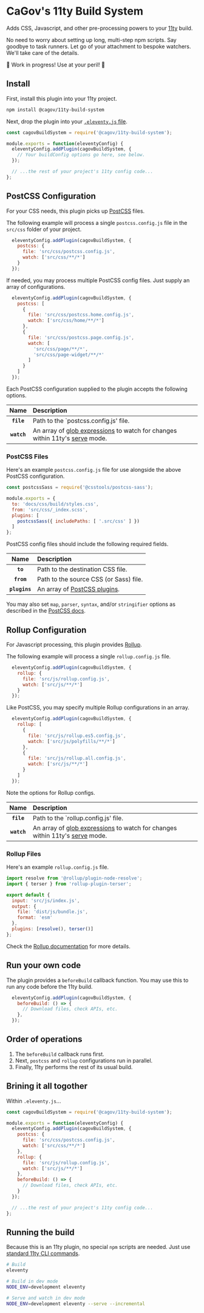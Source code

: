 # CaGov's 11ty Build System

Adds CSS, Javascript, and other pre-processing powers to your [11ty](https://11ty.dev) build. 

No need to worry about setting up long, multi-step npm scripts. Say goodbye to task runners. Let go of your attachment to bespoke watchers. We'll take care of the details.

🚧 Work in progress! Use at your peril! 🚧

## Install 

First, install this plugin into your 11ty project.

```sh
npm install @cagov/11ty-build-system
```

Next, drop the plugin into your [`.eleventy.js` file](https://www.11ty.dev/docs/config/).

```js
const cagovBuildSystem = require('@cagov/11ty-build-system');

module.exports = function(eleventyConfig) {
  eleventyConfig.addPlugin(cagovBuildSystem, {
    // Your buildConfig options go here, see below.
  });

  // ...the rest of your project's 11ty config code...
};
```

## PostCSS Configuration

For your CSS needs, this plugin picks up [PostCSS](https://postcss.org/) files.

The following example will process a single `postcss.config.js` file in the `src/css` folder of your project.

```js
  eleventyConfig.addPlugin(cagovBuildSystem, {
    postcss: {
      file: 'src/css/postcss.config.js',
      watch: ['src/css/**/*']
    }
  });
```

If needed, you may process multiple PostCSS config files. Just supply an array of configurations.

```js
  eleventyConfig.addPlugin(cagovBuildSystem, {
    postcss: [
      {
        file: 'src/css/postcss.home.config.js',
        watch: ['src/css/home/**/*']
      },
      {
        file: 'src/css/postcss.page.config.js',
        watch: [
          'src/css/page/**/*',
          'src/css/page-widget/**/*'
        ]
      }
    ]
  });
```

Each PostCSS configuration supplied to the plugin accepts the following options.

|Name|Description|
|:--:|:----------|
|**`file`**|Path to the `postcss.config.js' file.|
|**`watch`**|An array of [glob expressions](https://github.com/isaacs/minimatch) to watch for changes within 11ty's [serve](https://www.11ty.dev/docs/watch-serve/) mode.|

### PostCSS Files

Here's an example `postcss.config.js` file for use alongside the above PostCSS configuration.

```js
const postcssSass = require('@csstools/postcss-sass');

module.exports = {
  to: 'docs/css/build/styles.css',
  from: 'src/css/_index.scss',
  plugins: [
    postcssSass({ includePaths: [ '.src/css' ] })
  ]
};
```

PostCSS config files should include the following required fields.

|Name|Description|
|:--:|:----------|
|**`to`**|Path to the destination CSS file.|
|**`from`**|Path to the source CSS (or Sass) file.|
|**`plugins`**|An array of [PostCSS plugins](https://github.com/postcss/postcss/blob/main/docs/plugins.md).|

You may also set `map`, `parser`, `syntax`, and/or `stringifier` options as described in the [PostCSS docs](https://postcss.org/api/#resultoptions).

## Rollup Configuration

For Javascript processing, this plugin provides [Rollup](https://rollupjs.org/).

The following example will process a single `rollup.config.js` file.

```js
  eleventyConfig.addPlugin(cagovBuildSystem, {
    rollup: {
      file: 'src/js/rollup.config.js',
      watch: ['src/js/**/*']
    }
  });
```

Like PostCSS, you may specify multiple Rollup configurations in an array.

```js
  eleventyConfig.addPlugin(cagovBuildSystem, {
    rollup: [
      {
        file: 'src/js/rollup.es5.config.js',
        watch: ['src/js/polyfills/**/*']
      },
      {
        file: 'src/js/rollup.all.config.js',
        watch: ['src/js/**/*']
      }
    ]
  });
```

Note the options for Rollup configs.

|Name|Description|
|:--:|:----------|
|**`file`**|Path to the `rollup.config.js' file.|
|**`watch`**|An array of [glob expressions](https://github.com/isaacs/minimatch) to watch for changes within 11ty's [serve](https://www.11ty.dev/docs/watch-serve/) mode.|

### Rollup Files

Here's an example `rollup.config.js` file.

```js
import resolve from '@rollup/plugin-node-resolve';
import { terser } from 'rollup-plugin-terser';

export default {
  input: 'src/js/index.js',
  output: {
    file: 'dist/js/bundle.js',
    format: 'esm'
  },
  plugins: [resolve(), terser()]
};
```

Check the [Rollup documentation](https://rollupjs.org/guide/en/#configuration-files) for more details.

## Run your own code

The plugin provides a `beforeBuild` callback function. You may use this to run any code before the 11ty build.

```js
  eleventyConfig.addPlugin(cagovBuildSystem, {
    beforeBuild: () => {
      // Download files, check APIs, etc.
    },
  });
```

## Order of operations

1. The `beforeBuild` callback runs first.
2. Next, `postcss` and `rollup` configurations run in parallel.
3. Finally, 11ty performs the rest of its usual build.

## Brining it all togother

Within `.eleventy.js`...

```js
const cagovBuildSystem = require('@cagov/11ty-build-system');

module.exports = function(eleventyConfig) {
  eleventyConfig.addPlugin(cagovBuildSystem, {
    postcss: {
      file: 'src/css/postcss.config.js',
      watch: ['src/css/**/*']
    },
    rollup: {
      file: 'src/js/rollup.config.js',
      watch: ['src/js/**/*']
    },
    beforeBuild: () => {
      // Download files, check APIs, etc.
    }
  });

  // ...the rest of your project's 11ty config code...
};
```

## Running the build

Because this is an 11ty plugin, no special `npm` scripts are needed. Just use [standard 11ty CLI commands](https://www.11ty.dev/docs/usage/).

```sh
# Build
eleventy

# Build in dev mode
NODE_ENV=development eleventy

# Serve and watch in dev mode
NODE_ENV=development eleventy --serve --incremental
```